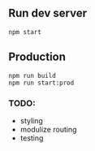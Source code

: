 ## Run dev server

```
npm start
```

## Production

```
npm run build
npm run start:prod
```

### TODO:
- styling
- modulize routing
- testing
